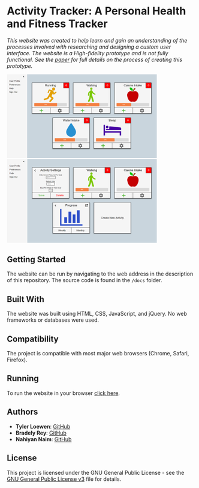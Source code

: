 # Activity Tracker: A Personal Health and Fitness Tracker

*This website was created to help learn and gain an understanding of the processes involved with researching and designing a custom user interface. The website is a High-fidelity prototype and is not fully functional. See the [paper](https://github.com/TylerLoewen/Activity-Tracker/blob/master/Activity%20Tracker%20-%20A%20Personal%20Health%20and%20Fitness%20Tracker.pdf) for full details on the process of creating this prototype.*

<img src="activity-tracker.PNG" width="400"/><img src="activity-tracker2.PNG" width="400"/>

## Getting Started

The website can be run by navigating to the web address in the description of this repository. The source code is found in the `/docs` folder.

## Built With

The website was built using HTML, CSS, JavaScript, and jQuery. No web frameworks or databases were used.

## Compatibility

The project is compatible with most major web browsers (Chrome, Safari, Firefox).

## Running

To run the website in your browser [click here](https://tylerloewen.me/Activity-Tracker/).

## Authors

* **Tyler Loewen**: [GitHub](https://github.com/TylerLoewen)
* **Bradely Rey**: [GitHub](https://github.com/bradleyrrr)
* **Nahiyan Naim**: [GitHub](https://github.com/nahiyannaim)

## License

This project is licensed under the GNU General Public License - see the [GNU General Public License v3](GNU\sGeneral\sPublic\sLicense\sv3.txt) file for details.
